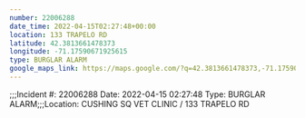 ```yaml
---
number: 22006288
date_time: 2022-04-15T02:27:48+00:00
location: 133 TRAPELO RD
latitude: 42.3813661478373
longitude: -71.17590671925615
type: BURGLAR ALARM
google_maps_link: https://maps.google.com/?q=42.3813661478373,-71.17590671925615
---
```


;;;Incident #: 22006288  Date: 2022-04-15 02:27:48   Type: BURGLAR ALARM;;;Location: CUSHING SQ VET CLINIC / 133 TRAPELO RD
